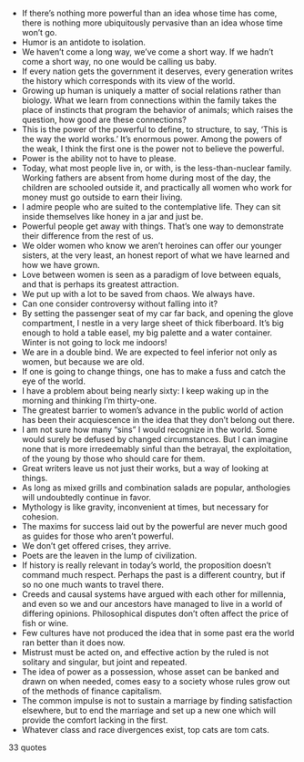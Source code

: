  - If there’s nothing more powerful than an idea whose time has come, there is nothing more ubiquitously pervasive than an idea whose time won’t go.
 - Humor is an antidote to isolation.
 - We haven’t come a long way, we’ve come a short way. If we hadn’t come a short way, no one would be calling us baby.
 - If every nation gets the government it deserves, every generation writes the history which corresponds with its view of the world.
 - Growing up human is uniquely a matter of social relations rather than biology. What we learn from connections within the family takes the place of instincts that program the behavior of animals; which raises the question, how good are these connections?
 - This is the power of the powerful to define, to structure, to say, ‘This is the way the world works.’ It’s enormous power. Among the powers of the weak, I think the first one is the power not to believe the powerful.
 - Power is the ability not to have to please.
 - Today, what most people live in, or with, is the less-than-nuclear family. Working fathers are absent from home during most of the day, the children are schooled outside it, and practically all women who work for money must go outside to earn their living.
 - I admire people who are suited to the contemplative life. They can sit inside themselves like honey in a jar and just be.
 - Powerful people get away with things. That’s one way to demonstrate their difference from the rest of us.
 - We older women who know we aren’t heroines can offer our younger sisters, at the very least, an honest report of what we have learned and how we have grown.
 - Love between women is seen as a paradigm of love between equals, and that is perhaps its greatest attraction.
 - We put up with a lot to be saved from chaos. We always have.
 - Can one consider controversy without falling into it?
 - By setting the passenger seat of my car far back, and opening the glove compartment, I nestle in a very large sheet of thick fiberboard. It’s big enough to hold a table easel, my big palette and a water container. Winter is not going to lock me indoors!
 - We are in a double bind. We are expected to feel inferior not only as women, but because we are old.
 - If one is going to change things, one has to make a fuss and catch the eye of the world.
 - I have a problem about being nearly sixty: I keep waking up in the morning and thinking I’m thirty-one.
 - The greatest barrier to women’s advance in the public world of action has been their acquiescence in the idea that they don’t belong out there.
 - I am not sure how many “sins” I would recognize in the world. Some would surely be defused by changed circumstances. But I can imagine none that is more irredeemably sinful than the betrayal, the exploitation, of the young by those who should care for them.
 - Great writers leave us not just their works, but a way of looking at things.
 - As long as mixed grills and combination salads are popular, anthologies will undoubtedly continue in favor.
 - Mythology is like gravity, inconvenient at times, but necessary for cohesion.
 - The maxims for success laid out by the powerful are never much good as guides for those who aren’t powerful.
 - We don’t get offered crises, they arrive.
 - Poets are the leaven in the lump of civilization.
 - If history is really relevant in today’s world, the proposition doesn’t command much respect. Perhaps the past is a different country, but if so no one much wants to travel there.
 - Creeds and causal systems have argued with each other for millennia, and even so we and our ancestors have managed to live in a world of differing opinions. Philosophical disputes don’t often affect the price of fish or wine.
 - Few cultures have not produced the idea that in some past era the world ran better than it does now.
 - Mistrust must be acted on, and effective action by the ruled is not solitary and singular, but joint and repeated.
 - The idea of power as a possession, whose asset can be banked and drawn on when needed, comes easy to a society whose rules grow out of the methods of finance capitalism.
 - The common impulse is not to sustain a marriage by finding satisfaction elsewhere, but to end the marriage and set up a new one which will provide the comfort lacking in the first.
 - Whatever class and race divergences exist, top cats are tom cats.

33 quotes